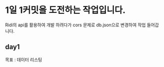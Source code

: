 # 1일 1커밋을 도전하는 작업입니다.
Ridi의 api를 활용하여 개발 하려다가 cors 문제로 db.json으로 변경하여 작업 들어갑니다.

## day1 
목표 : 데이터 리스팅
